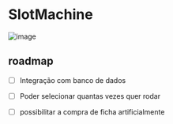 # SlotMachine

![image](https://user-images.githubusercontent.com/32443720/111059933-fc12d780-8477-11eb-9893-9fe0f3e8e40b.png)

## roadmap

- [ ] Integração com banco de dados

- [ ] Poder selecionar quantas vezes quer rodar 

- [ ] possibilitar a compra de ficha artificialmente